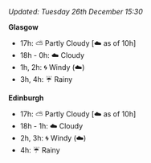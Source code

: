 *Updated: Tuesday 26th December 15:30*

**Glasgow**

* 17h: :partly_sunny: Partly Cloudy [:cloud: as of 10h]
* 18h - 0h: :cloud: Cloudy
* 1h, 2h: :cyclone: Windy (:cloud:)
* 3h, 4h: :umbrella: Rainy

**Edinburgh**

* 17h: :partly_sunny: Partly Cloudy [:cloud: as of 10h]
* 18h - 1h: :cloud: Cloudy
* 2h, 3h: :cyclone: Windy (:cloud:)
* 4h: :umbrella: Rainy
